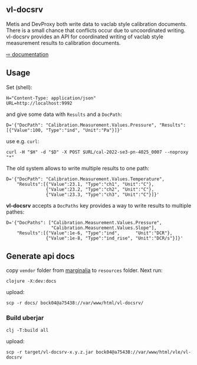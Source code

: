 vl-docsrv
---------

Metis and DevProxy both write data to vaclab style calibration
documents. There is a small chance that conflicts occur due to
uncoordinated writing.  vl-docsrv provides an API for coordinated
writing of vaclab style measurement results to calibration documents.

[⇨ documentation](https://a75438.berlin.ptb.de/vl-docsrv/docs/uberdoc.html)

## Usage

Set (shell):

```shell
H="Content-Type: application/json"
URL=http://localhost:9992

```

and give some data with `Results` and a `DocPath`:

```shell
D='{"DocPath": "Calibration.Measurement.Values.Pressure", "Results":[{"Value":100, "Type":"ind", "Unit":"Pa"}]}'
```

use e.g. `curl`:

```shell
curl -H "$H" -d "$D" -X POST $URL/cal-2022-se3-pn-4025_0007 --noproxy "*"
```

The old system allows to write multiple results to one path:

```shell
D='{"DocPath": "Calibration.Measurement.Values.Temperature",
    "Results":[{"Value":23.1, "Type":"ch1", "Unit":"C"},
	           {"Value":23.2, "Type":"ch2", "Unit":"C"},
			   {"Value":23.3, "Type":"ch3", "Unit":"C"}]}'
```

**vl-docsrv** accepts a `DocPaths` key provides a way to write results to multiple pathes:

```shell
D='{"DocPaths": ["Calibration.Measurement.Values.Pressure",
                 "Calibration.Measurement.Values.Slope"],
    "Results":[{"Value":1e-6, "Type":"ind",      "Unit":"DCR"}, 
	           {"Value":1e-8, "Type":"ind_rise", "Unit":"DCR/s"}]}'
```

## Generate api docs

copy `vendor` folder from [marginalia](https://github.com/wactbprot/marginalia) to `resources` folder. Next run:


```shell
clojure -X:dev:docs
```


upload:

```shell
scp -r docs/ bock04@a75438://var/www/html/vl-docsrv/
```


### Build uberjar

```shell
clj -T:build all
```


upload:

```shell
scp -r target/vl-docsrv-x.y.z.jar bock04@a75438://var/www/html/vle/vl-docsrv
```
